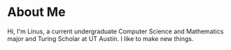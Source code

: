 
# About Me

Hi, I'm Linus, a current undergraduate Computer Science and Mathematics major and Turing Scholar at UT Austin. I like to make new things.
